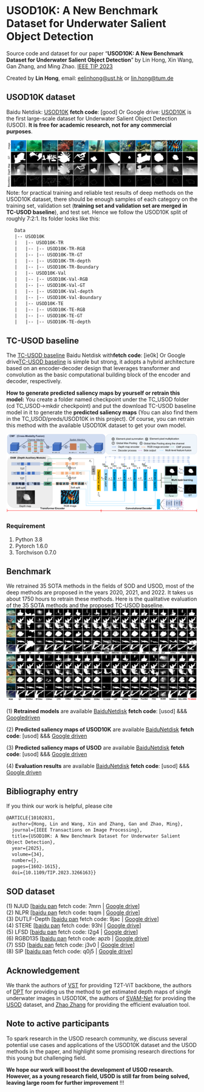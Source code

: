 # USOD10K: A New Benchmark Dataset for Underwater Salient Object Detection

Source code and dataset for our paper “**USOD10K: A New Benchmark Dataset for Underwater Salient Object Detection**” by Lin Hong,  Xin Wang, Gan Zhang, and Ming Zhao. [IEEE TIP 2023](https://drive.google.com/file/d/1cs4rwC4TuTn_5FFmh4G8z4zWnptG2OKZ/view?usp=drive_link)

Created by **Lin Hong**, email: eelinhong@ust.hk or lin.hong@tum.de

## USOD10K dataset
Baidu Netdisk: [USOD10K](https://pan.baidu.com/s/1edg2B9HjnHdEpmwnUOT0-w) **fetch code**: [good] Or Google drive: [USOD10K](https://drive.google.com/file/d/1fFKhuuR2MEEjBWRtjFdMZCoRxLrQqUK1/view?usp=drive_link) is the first large-scale dataset for Underwater Salient Object Detection (USOD). **It is free for academic research, not for any commercial purposes**.

![avatar](https://github.com/LinHong-HIT/USOD10K/blob/ef4fc30f7957f3255e375b608191175454cf4658/dataset_img.png)
Note: for practical training and reliable test results of deep methods on the USOD10K dataset, there should be enough samples of each category on the training set, validation set (**training set and validation set are merged in TC-USOD baseline**), and test set. Hence we follow the USOD10K split of roughly 7:2:1. Its folder looks like this:

````
   Data
   |-- USOD10K
   |   |-- USOD10K-TR
   |   |-- |-- USOD10K-TR-RGB
   |   |-- |-- USOD10K-TR-GT
   |   |-- |-- USOD10K-TR-depth
   |   |-- |-- USOD10K-TR-Boundary
   |   |-- USOD10K-Val
   |   |-- |-- USOD10K-Val-RGB
   |   |-- |-- USOD10K-Val-GT
   |   |-- |-- USOD10K-Val-depth
   |   |-- |-- USOD10K-Val-Boundary
   |   |-- USOD10K-TE
   |   |-- |-- USOD10K-TE-RGB
   |   |-- |-- USOD10K-TE-GT
   |   |-- |-- USOD10K-TE-depth
````
## TC-USOD baseline
The [TC-USOD baseline](https://pan.baidu.com/s/1TwwaTcdmTiU2FHOC5xC3Vw) Baidu Netdisk with**fetch code**: [ie0k] Or Google drive[TC-USOD baseline](https://pan.baidu.com/s/1TwwaTcdmTiU2FHOC5xC3Vw) is simple but strong, it adopts a hybrid architecture based on an encoder-decoder design that leverages transformer and convolution as the basic computational building block of the encoder and decoder, respectively. 

**How to generate predicted saliency maps by yourself or retrain this model:**
You create a folder named checkpoint under the TC_USOD folder (cd TC_USOD->mkdir checkpoint) and put the download TC-USOD baseline model in it to generate the **predicted saliency maps** (You can also find them in the TC_USOD/preds/USOD10K in this project). Of course, you can retrain this method with the available USOD10K dataset to get your own model. 

![](TC-USOD.png)
### Requirement
1. Python 3.8
2. Pytorch 1.6.0
3. Torchvison 0.7.0

## Benchmark
We retrained 35 SOTA methods in the fields of SOD and USOD, most of the deep methods are proposed in the years 2020, 2021, and 2022. It takes us about 1750 hours to retrain these methods. Here is the qualitative evaluation of the 35 SOTA methods and the proposed TC-USOD baseline.
![avatar](https://github.com/LinHong-HIT/USOD10K/blob/4ac87c771709fc62ba0bce219cdaec2bee176c0d/qualitative_eva.png)

(1) **Retrained models** are available [BaiduNetdisk](https://pan.baidu.com/s/1VXyNHxy5Iy5GYYBCh_2thg) **fetch code**: [usod]  &&& [Googledriven](https://drive.google.com/file/d/1x_UhY7Ik6rFqkk4f5wNG97_CfC_DD7JZ/view?usp=drive_link) 

(2) **Predicted saliency maps of USOD10K** are available [BaiduNetdisk](https://pan.baidu.com/s/1EpnE07lgamyaUIUZWdccqA) **fetch code**: [usod] &&& [Google driven](https://drive.google.com/file/d/1D4wLLol843DEpolmO-cYpo2jaiBY7Ufn/view?usp=drive_link)

(3) **Predicted saliency maps of USOD** are available [BaiduNetdisk](https://pan.baidu.com/s/1cnmMZ0JSshssm2jc9p2BdA ) **fetch code**: [usod]  &&& [Google driven](https://drive.google.com/file/d/1YoXKUKaauy2PkkISpK-QWJpetXIsTsrO/view?usp=drive_link)

(4) **Evaluation results** are available [BaiduNetdisk](https://pan.baidu.com/s/1AL4WQeFh1KrD0jj9JW182g) **fetch code**: [usod]  &&& [Google driven](https://drive.google.com/file/d/1jCuCvK-UJY9q3g_TMQ7NTWqXfXbG21bk/view?usp=drive_link)


## Bibliography entry
If you think our work is helpful, please cite
```
@ARTICLE{10102831,
  author={Hong, Lin and Wang, Xin and Zhang, Gan and Zhao, Ming},
  journal={IEEE Transactions on Image Processing}, 
  title={USOD10K: A New Benchmark Dataset for Underwater Salient Object Detection}, 
  year={2025},
  volume={34},
  number={},
  pages={1602-1615},
  doi={10.1109/TIP.2023.3266163}}
```

## SOD dataset

(1) NJUD [[baidu pan](https://pan.baidu.com/s/1ywIJV_C0lG1KZNFow87bQQ) fetch code: 7mrn | [Google drive](https://drive.google.com/file/d/19rdcNsuDE6bRD58bruqCXPDhoopTMME4/view?usp=sharing)]  
(2) NLPR [[baidu pan](https://pan.baidu.com/s/1G3ec34XV7oQboY8R9FPVDw) fetch code: tqqm | [Google drive](https://drive.google.com/file/d/1NlJqeauFt6NlzNSHL9iQofzm8XWLmeg9/view?usp=sharing)]  
(3) DUTLF-Depth [[baidu pan](https://pan.baidu.com/s/1BZepaCfo2BsuvBczJKhN4Q) fetch code: 9jac | [Google drive](https://drive.google.com/file/d/1FcS2cBrIj-tBmEgqQzqp-arKIA6UjsLd/view?usp=sharing)]  
(4) STERE [[baidu pan](https://pan.baidu.com/s/16ros8tHMxy9YwfqBZJf1zQ) fetch code: 93hl | [Google drive](https://drive.google.com/file/d/1cVw3tM3xRBxrvO3TZ-oX5tmnPPMIrNbJ/view?usp=sharing)]  
(5) LFSD [[baidu pan](https://pan.baidu.com/s/1sSjFX45DIcNyExsA_lpybQ) fetch code: l2g4 | [Google drive](https://drive.google.com/file/d/1KFZ53EiIuCxMaf6nlFwhfOeBqOJ7BldF/view?usp=sharing)]  
(6) RGBD135 [[baidu pan](https://pan.baidu.com/s/1NQiTSYIs23Cl4TCf7Edp0A) fetch code: apzb | [Google drive](https://drive.google.com/file/d/1kYClZ_17EdFviJ6SiW0_ghqudUCr4r2F/view?usp=sharing)]  
(7) SSD [[baidu pan](https://pan.baidu.com/s/1Ihx001o1MUYaUtbBQH4TnQ) fetch code: j3v0 | [Google drive](https://drive.google.com/file/d/1rD0QKEHdUSE-Cpijgxv4BlPUMRQ6Q69l/view?usp=sharing)]  
(8) SIP [[baidu pan](https://pan.baidu.com/s/1qvpfXrPYT94M6mD0pv3-SQ) fetch code: q0j5 | [Google drive](https://drive.google.com/file/d/1Ruv0oLVP8QjrN3keOtdCjSiX4mh7bBVN/view?usp=sharing)]  

## Acknowledgement
We thank the authors of [VST](https://github.com/yitu-opensource/T2T-ViT) for providing T2T-ViT backbone, the authors of [DPT](https://github.com/isl-org/DPT) for providing us the method to get estimated depth maps of single underwater images in USOD10K, the authors of [SVAM-Net](http://www.roboticsproceedings.org/rss18/p048.pdf) for providing the [USOD](https://irvlab.cs.umn.edu/resources/usod-dataset) dataset, and [Zhao Zhang](https://github.com/zzhanghub/eval-co-sod) for providing the efficient evaluation tool.

## Note to active participants
To spark research in the USOD research community, we discuss several potential use cases and applications of the USOD10K dataset and the USOD methods in the paper, and highlight some promising research directions for this young but challenging field.

**We hope our work will boost the development of USOD research. However, as a young research field, USOD is still far from being solved, leaving large room for further improvement** !!! 



